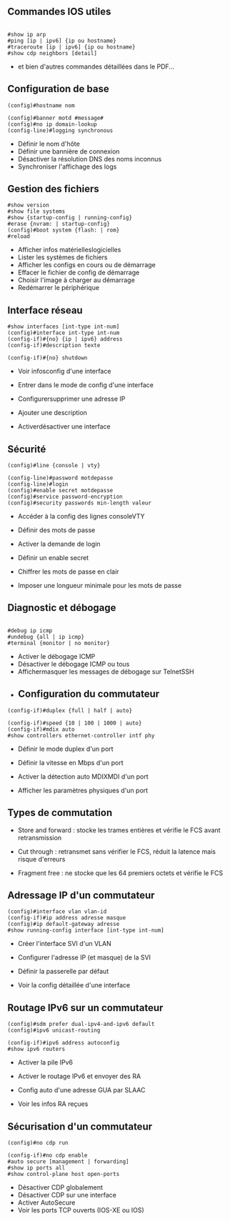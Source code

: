 ## Commandes IOS utiles

```

#show ip arp
#ping [ip | ipv6] {ip ou hostname}
#traceroute [ip | ipv6] {ip ou hostname}
#show cdp neighbors [detail]
```

- et bien d'autres commandes détaillées dans le PDF...

## Configuration de base

```
(config)#hostname nom

(config)#banner motd #message#
(config)#no ip domain-lookup
(config-line)#logging synchronous
```

- Définir le nom d'hôte
- Définir une bannière de connexion
- Désactiver la résolution DNS des noms inconnus
- Synchroniser l'affichage des logs

## Gestion des fichiers

```
#show version
#show file systems
#show {startup-config | running-config}
#erase {nvram: | startup-config}
(config)#boot system {flash: | rom}
#reload
```

- Afficher infos matérielleslogicielles
- Lister les systèmes de fichiers
- Afficher les configs en cours ou de démarrage
- Effacer le fichier de config de démarrage
- Choisir l'image à charger au démarrage
- Redémarrer le périphérique

## Interface réseau

```
#show interfaces [int-type int-num]
(config)#interface int-type int-num
(config-if)#{no} {ip | ipv6} address
(config-if)#description texte

(config-if)#{no} shutdown
```

- Voir infosconfig d'une interface

- Entrer dans le mode de config d'une interface
- Configurersupprimer une adresse IP
- Ajouter une description
- Activerdésactiver une interface

## Sécurité

```
(config)#line {console | vty}

(config-line)#password motdepasse
(config-line)#login
(config)#enable secret motdepasse
(config)#service password-encryption
(config)#security passwords min-length valeur
```

- Accéder à la config des lignes consoleVTY
- Définir des mots de passe
- Activer la demande de login
- Définir un enable secret

- Chiffrer les mots de passe en clair
- Imposer une longueur minimale pour les mots de passe

## Diagnostic et débogage

```

#debug ip icmp
#undebug {all | ip icmp}
#terminal {monitor | no monitor}
```

- Activer le débogage ICMP
- Désactiver le débogage ICMP ou tous
- Affichermasquer les messages de débogage sur TelnetSSH
- ## Configuration du commutateur

```
(config-if)#duplex {full | half | auto}

(config-if)#speed {10 | 100 | 1000 | auto}
(config-if)#mdix auto
#show controllers ethernet-controller intf phy
```

- Définir le mode duplex d'un port

- Définir la vitesse en Mbps d'un port
- Activer la détection auto MDIXMDI d'un port
- Afficher les paramètres physiques d'un port

## Types de commutation

- Store and forward : stocke les trames entières et vérifie le FCS avant retransmission
- Cut through : retransmet sans vérifier le FCS, réduit la latence mais risque d'erreurs

- Fragment free : ne stocke que les 64 premiers octets et vérifie le FCS

## Adressage IP d'un commutateur

```
(config)#interface vlan vlan-id
(config-if)#ip address adresse masque
(config)#ip default-gateway adresse
#show running-config interface [int-type int-num]
```

- Créer l'interface SVI d'un VLAN

- Configurer l'adresse IP (et masque) de la SVI
- Définir la passerelle par défaut
- Voir la config détaillée d'une interface

## Routage IPv6 sur un commutateur

```
(config)#sdm prefer dual-ipv4-and-ipv6 default
(config)#ipv6 unicast-routing

(config-if)#ipv6 address autoconfig
#show ipv6 routers
```

- Activer la pile IPv6

- Activer le routage IPv6 et envoyer des RA
- Config auto d'une adresse GUA par SLAAC
- Voir les infos RA reçues

## Sécurisation d'un commutateur

```
(config)#no cdp run

(config-if)#no cdp enable
#auto secure [management | forwarding]
#show ip ports all
#show control-plane host open-ports
```

- Désactiver CDP globalement
- Désactiver CDP sur une interface
- Activer AutoSecure
- Voir les ports TCP ouverts (IOS-XE ou IOS)